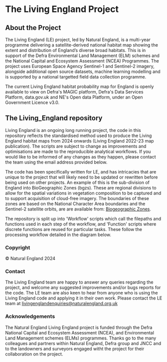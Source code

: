 # The Living England Project

## About the Project
The Living England (LE) project, led by Natural England, is a multi-year programme delivering a satellite-derived national habitat map showing the extent and distribution of England’s diverse broad habitats. This is in support of the Defra Environmental Land Management (ELM) schemes and the National Capital and Ecosystem Assessment (NCEA) Programmes. The project uses European Space Agency Sentinel-1 and Sentinel-2 imagery, alongside additional open source datasets, machine learning modelling and is supported by a national targetted field data collection programme.

The current Living England habitat probability map for England is openly available to view on Defra's MAGIC platform, Defra's Data Services Platform, data.gov.uk and NE's Open data Platform, under an Open Government Licence v3.0.

## The Living_England repository

Living England is an ongoing long running project,  the code in this repository reflects the standardised method used to produce the Living England habitat maps from 2024 onwards (Living England 2022-23 map publication). The scripts are subject to change as improvements and optimisations are made to the reproducible analytical workflows. If you would like to be informed of any changes as they happen, please contact the team using the email address provided below.

The code has been specifically written for LE, and has intricacies that are unique to the project that will likely need to be updated or rewritten before being used on other projects. An example of this is the sub-division of England into BioGeographic Zones (bgzs). These are regional divisions to allow for the spatial variations in vegetation composition to be captured and to support acquisition of cloud-free imagery. The boundaries of these zones are based on the National Character Area boundaries and the Sentinel-2 satellite orbits, are are available from: <a href="https://www.data.gov.uk/dataset/8c36c913-eae3-411e-af2f-4d375d40a074/biogeographic-zones-living-england-2021)">Biogeographic Zones</a>.

The repository is split up into 'Workflow' scripts which call the filepaths and functions used in each step of the workflow, and 'Function' scripts where discrete functions are reused for particular tasks. These follow the processing workflow detailed in the diagram below.

### Copyright

© Natural England 2024

### Contact
The Living England team are happy to answer any queries regarding the project, and welcome any suggested improvements and/or bugs reports for the code. The LE team are also keen to hear from anyone who is using the Living England code and applying it in their own work. Please contact the LE team at livingenglandenquiries@naturalengland.org.uk

### Acknowledgements
The Natural England Living England project is funded through the Defra National Capital and Ecosystem Assessment (NCEA), 
and Environmental Land Management schemes (ELMs) programmes. Thanks go to the many colleagues and partners within Natural England, Defra group and JNCC and to the landowners and surveyors engaged witht the project for their collaboration on the project.





